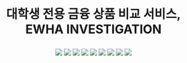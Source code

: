 # <p align="center">대학생 전용 금융 상품 비교 서비스, <br>EWHA INVESTIGATION </p>

<p align="center">
  <img src="https://img.shields.io/badge/Figma-%23F24E1E?style=flat&logo=Figma&logoColor=white">
  <img src="https://img.shields.io/badge/Git-%23F05032?style=flat&logo=Git&logoColor=white">
  <img src="https://img.shields.io/badge/React-%2361DAFB?style=flat&logo=React&logoColor=white">
  <img src="https://img.shields.io/badge/Javascript-%23F7DF1E?style=flat&logo=Javascript&logoColor=white">
  <img src="https://img.shields.io/badge/MySQL-%234479A1?style=flat&logo=MySQL&logoColor=white">
  <img src="https://img.shields.io/badge/Springboot-%236DB33F?style=flat&logo=springboot&logoColor=white">
  <img src="https://img.shields.io/badge/AmazonWebServices-%23232F3E?style=flat&logo=AmazonWebServices&logoColor=white">
  <img src="https://img.shields.io/badge/Amazons3-%23569A31?style=flat&logo=AmazonS3&logoColor=white">
  <img src="https://img.shields.io/badge/AmazonRDS-%23527FFF?style=flat&logo=AmazonRDS&logoColor=white">
</p>


